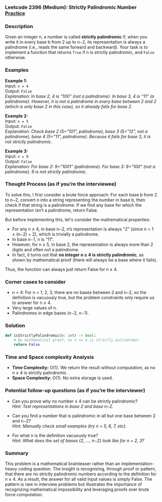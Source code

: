 ### Leetcode 2396 (Medium): Strictly Palindromic Number [Practice](https://leetcode.com/problems/strictly-palindromic-number)

### Description  
Given an integer n, a number is called **strictly palindromic** if, when you write it in every base b from 2 up to n−2, its representation is always a palindrome (i.e., reads the same forward and backward). Your task is to implement a function that returns `True` if n is strictly palindromic, and `False` otherwise.

### Examples  

**Example 1:**  
Input: `n = 4`  
Output: `False`  
*Explanation: In base 2, 4 is “100” (not a palindrome). In base 3, 4 is “11” (a palindrome). However, it is not a palindrome in every base between 2 and 2 (which is only base 2 in this case), so it already fails for base 2.*

**Example 2:**  
Input: `n = 5`  
Output: `False`  
*Explanation: Check base 2 (5="101", palindrome), base 3 (5="12", not a palindrome), base 4 (5="11", palindrome). Because it fails for base 3, it is not strictly palindromic.*

**Example 3:**  
Input: `n = 9`  
Output: `False`  
*Explanation: For base 2: 9="1001" (palindrome). For base 3: 9="100" (not a palindrome). 9 is not strictly palindromic.*

### Thought Process (as if you’re the interviewee)  
To solve this, I first consider a brute force approach: For each base b from 2 to n−2, convert n into a string representing the number in base b, then check if that string is a palindrome. If we find any base for which the representation isn’t a palindrome, return False.

But before implementing this, let's consider the mathematical properties:

- For any n ≥ 4, in base n−2, n’s representation is always "2" (since n = 1 × (n−2) + 2), which is trivially a palindrome.
- In base n−1, n is "11".
- However, for n ≥ 5, in base 2, the representation is always more than 2 digits and often not a palindrome.
- In fact, it turns out that **no integer n ≥ 4 is strictly palindromic**, as shown by mathematical proof (there will always be a base where it fails).

Thus, the function can always just return False for n ≥ 4.

### Corner cases to consider  
- n < 4: For n = 1, 2, 3, there are no bases between 2 and n−2, so the definition is vacuously true, but the problem constraints only require us to answer for n ≥ 4.
- Very large values of n.
- Palindromes in edge bases (n−2, n−1).

### Solution

```python
def isStrictlyPalindromic(n: int) -> bool:
    # By mathematical proof, no n >= 4 is strictly palindromic
    return False
```

### Time and Space complexity Analysis  

- **Time Complexity:** O(1). We return the result without computation, as no n ≥ 4 is strictly palindromic.
- **Space Complexity:** O(1). No extra storage is used.

### Potential follow-up questions (as if you’re the interviewer)  

- Can you prove why no number ≥ 4 can be strictly palindromic?  
  *Hint: Test representations in base 2 and base n−2.*

- Can you find a number that is palindromic in all but one base between 2 and n−2?  
  *Hint: Manually check small examples (try n = 5, 6, 7, etc).*

- For what n is the definition vacuously true?  
  *Hint: What does the set of bases {2, ..., n−2} look like for n = 2, 3?*

### Summary

This problem is a mathematical brainteaser rather than an implementation-heavy coding question. The insight is recognizing, through proof or pattern, that there are no strictly palindromic numbers according to the definition for n ≥ 4. As a result, the answer for all valid input values is simply False. The pattern is rare in interview problems but illustrates the importance of recognizing mathematical impossibility and leveraging proofs over brute force computation.